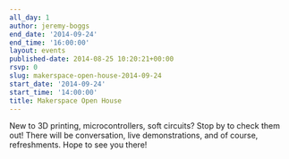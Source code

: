 ```yaml
---
all_day: 1
author: jeremy-boggs
end_date: '2014-09-24'
end_time: '16:00:00'
layout: events
published-date: 2014-08-25 10:20:21+00:00
rsvp: 0
slug: makerspace-open-house-2014-09-24
start_date: '2014-09-24'
start_time: '14:00:00'
title: Makerspace Open House
---
```


New to 3D printing, microcontrollers, soft circuits? Stop by to check them out! There will be conversation, live demonstrations, and of course, refreshments. Hope to see you there!
